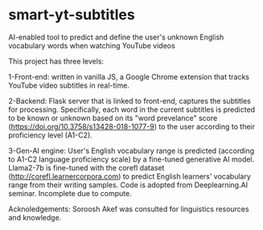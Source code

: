 # smart-yt-subtitles

AI-enabled tool to predict and define the user's unknown English vocabulary words when watching YouTube videos

This project has three levels:

1-Front-end: written in vanilla JS, a Google Chrome extension that tracks YouTube video subtitles in real-time.

2-Backend: Flask server that is linked to front-end, captures the subtitles for processing. Specifically, each word in the current subtitles is predicted to be known or unknown based on its "word prevelance" score (https://doi.org/10.3758/s13428-018-1077-9) to the user according to their proficiency level (A1-C2).

3-Gen-AI engine: User's English vocabulary range is predicted (according to A1-C2 language proficiency scale) by a fine-tuned generative AI model. Llama2-7b is fine-tuned with the corefl dataset (http://corefl.learnercorpora.com) to predict English learners' vocabulary range from their writing samples. Code is adopted from Deeplearning.AI seminar. Incomplete due to compute.

Acknoledgements: Soroosh Akef was consulted for linguistics resources and knowledge.
